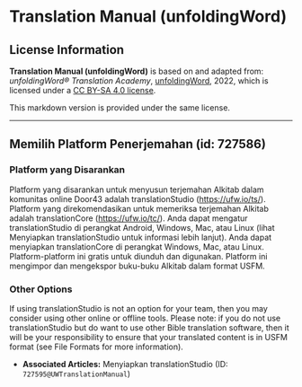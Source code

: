 # Translation Manual (unfoldingWord)

## License Information

**Translation Manual (unfoldingWord)** is based on and adapted from: _unfoldingWord® Translation Academy_, [unfoldingWord](https://unfoldingword.org/utw), 2022, which is licensed under a [CC BY-SA 4.0 license](https://creativecommons.org/licenses/by-sa/4.0/legalcode.en).

This markdown version is provided under the same license.



--------------------------------

## Memilih Platform Penerjemahan (id: 727586)

### Platform yang Disarankan

Platform yang disarankan untuk menyusun terjemahan Alkitab dalam komunitas online Door43 adalah translationStudio (https://ufw.io/ts/). Platform yang direkomendasikan untuk memeriksa terjemahan Alkitab adalah translationCore (https://ufw.io/tc/). Anda dapat mengatur translationStudio di perangkat Android, Windows, Mac, atau Linux (lihat Menyiapkan translationStudio untuk informasi lebih lanjut). Anda dapat menyiapkan translationCore di perangkat Windows, Mac, atau Linux. Platform\-platform ini gratis untuk diunduh dan digunakan. Platform ini mengimpor dan mengekspor buku\-buku Alkitab dalam format USFM.

### Other Options

If using translationStudio is not an option for your team, then you may consider using other online or offline tools. Please note: if you do not use translationStudio but do want to use other Bible translation software, then it will be your responsibility to ensure that your translated content is in USFM format (see File Formats for more information).

* **Associated Articles:** Menyiapkan translationStudio (ID: `727595@UWTranslationManual`)

